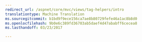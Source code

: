 ```yaml
---
redirect_url: /aspnet/core/mvc/views/tag-helpers/intro
translationtype: Machine Translation
ms.sourcegitcommit: b1bd9f9ece156ca7ae8b80729fefe46a1ac8b8d0
ms.openlocfilehash: 9b0e6c389fd36703ab5daef4d47ababff6cecea8
ms.lasthandoff: 03/23/2017

---
```

